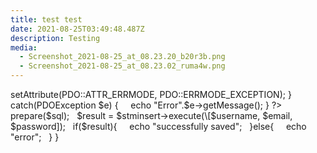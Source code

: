 ```yaml
---
title: test test
date: 2021-08-25T03:49:48.487Z
description: Testing
media:
  - Screenshot_2021-08-25_at_08.23.20_b20r3b.png
  - Screenshot_2021-08-25_at_08.23.02_ruma4w.png
---
```

<?php



try

{

    $host="localhost";

    $dbname="useraccounts";

    $db_user = "root";

    $db_pass = "";



$db = new PDO("mysql:host=$host;dbname=$dbname",$db_user,$db_pass);

$db->setAttribute(PDO::ATTR_ERRMODE, PDO::ERRMODE_EXCEPTION);

}

catch(PDOException $e)

{

    echo "Error".$e->getMessage();

}

?>







<?php

require_once('config.php');

?>



<html>



<head>

</head>



<body>



<div>



<?php



if(isset($_POST\['create'])) {



  $username = $_POST\['username'];

  $email = $_POST\['email'];

  $password = $_POST\['password'];



  $sql = "INSERT INTO user(username, email, password) VALUES(?,?,?)";

  $stminsert = $db->prepare($sql);

  $result = $stminsert->execute(\[$username, $email, $password]);

  if($result){

    echo "successfully saved";

  }else{

    echo "error";

  }



}